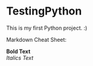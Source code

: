 # TestingPython

This is my first Python project. :) <br>

Markdown Cheat Sheet:

**Bold Text**
<br>
_Italics Text_
